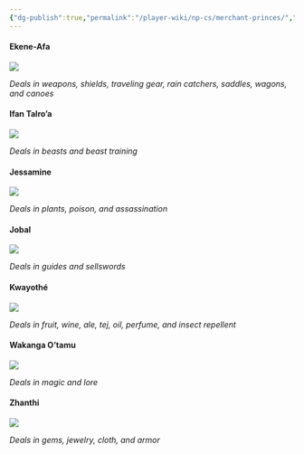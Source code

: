 ```yaml
---
{"dg-publish":true,"permalink":"/player-wiki/np-cs/merchant-princes/","noteIcon":""}
---
```


#### Ekene-Afa

[![](https://www.dndbeyond.com/attachments/thumbnails/2/845/300/348/0203.png)](https://www.dndbeyond.com/attachments/2/845/0203.png)

_Deals in weapons, shields, traveling gear, rain catchers, saddles, wagons, and canoes_

#### [](https://www.dndbeyond.com/sources/dnd/toa/port-nyanzaru#IfanTalroa)Ifan Talro’a

[![](https://www.dndbeyond.com/attachments/thumbnails/2/856/300/357/0204.png)](https://www.dndbeyond.com/attachments/2/856/0204.png)

_Deals in beasts and beast training_

#### [](https://www.dndbeyond.com/sources/dnd/toa/port-nyanzaru#Jessamine)Jessamine

[![](https://www.dndbeyond.com/attachments/thumbnails/2/847/300/428/0205.png)](https://www.dndbeyond.com/attachments/2/847/0205.png)

_Deals in plants, poison, and assassination_

#### [](https://www.dndbeyond.com/sources/dnd/toa/port-nyanzaru#Jobal)Jobal

[![](https://www.dndbeyond.com/attachments/thumbnails/2/848/280/362/0206.png)](https://www.dndbeyond.com/attachments/2/848/0206.png)

_Deals in guides and sellswords_

#### [](https://www.dndbeyond.com/sources/dnd/toa/port-nyanzaru#Kwayoth)Kwayothé

[![](https://www.dndbeyond.com/attachments/thumbnails/2/849/300/410/0207.png)](https://www.dndbeyond.com/attachments/2/849/0207.png)

_Deals in fruit, wine, ale, tej, oil, perfume, and insect repellent_

#### [](https://www.dndbeyond.com/sources/dnd/toa/port-nyanzaru#WakangaOtamu)Wakanga O’tamu

[![](https://www.dndbeyond.com/attachments/thumbnails/2/850/300/385/0208.png)](https://www.dndbeyond.com/attachments/2/850/0208.png)

_Deals in magic and lore_

#### [](https://www.dndbeyond.com/sources/dnd/toa/port-nyanzaru#Zhanthi)Zhanthi

[![](https://www.dndbeyond.com/attachments/thumbnails/2/851/270/373/0209.png)](https://www.dndbeyond.com/attachments/2/851/0209.png)

_Deals in gems, jewelry, cloth, and armor_
